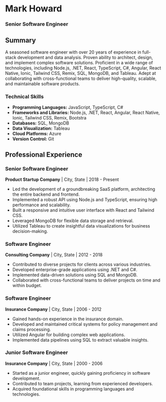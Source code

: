 # Mark Howard
### Senior Software Engineer

## Summary
A seasoned software engineer with over 20 years of experience in full-stack development and data analysis. Proven ability to architect, design, and implement complex software solutions. Proficient in a wide range of technologies, including Node.js, .NET, React, TypeScript, C#, Angular, React Native, Ionic, Tailwind CSS, Remix, SQL, MongoDB, and Tableau. Adept at collaborating with cross-functional teams to deliver high-quality, scalable, and maintainable software products.

### Technical Skills
- **Programming Languages:** JavaScript, TypeScript, C#
- **Frameworks and Libraries:** Node.js, .NET, React, Angular, React Native, Ionic, Tailwind CSS, Remix, Bootstra
- **Databases:** SQL, MongoDB
- **Data Visualization:** Tableau
- **Cloud Platforms:** Azure
- **Version Control:** Git

## Professional Experience

### Senior Software Engineer
**Product Startup Company** | City, State | 2018 - Present
- Led the development of a groundbreaking SaaS platform, architecting the entire backend and frontend.
- Implemented a robust API using Node.js and TypeScript, ensuring high performance and scalability.
- Built a responsive and intuitive user interface with React and Tailwind CSS.
- Leveraged MongoDB for flexible data storage and retrieval.
- Utilized Tableau to create insightful data visualizations for business decision-making.

### Software Engineer
**Consulting Company** | City, State | 2012 - 2018
- Contributed to diverse projects for clients across various industries.
- Developed enterprise-grade applications using .NET and C#.
- Implemented data-driven solutions using SQL and MongoDB.
- Collaborated with cross-functional teams to deliver projects on time and within budget.

### Software Engineer
**Insurance Company** | City, State | 2006 - 2012
- Gained hands-on experience in the insurance domain.
- Developed and maintained critical systems for policy management and claims processing.
- Utilized Angular for building complex web applications.
- Implemented data pipelines using SQL to extract valuable insights.

### Junior Software Engineer
**Insurance Company** | City, State | 2000 - 2006
- Started as a junior engineer, quickly gaining proficiency in software development.
- Contributed to team projects, learning from experienced developers.
- Acquired foundational skills in programming languages and technologies.